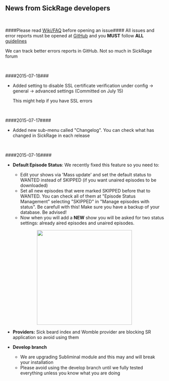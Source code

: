 ## News from SickRage developers

<br/>

####Please read [Wiki/FAQ](https://github.com/SiCKRAGETV/SickRage/wiki) before opening an issue####
All issues and error reports must be opened at [GitHub](https://github.com/SiCKRAGETV/sickrage-issues/issues) and you **MUST** follow **ALL** [guidelines](https://github.com/SiCKRAGETV/sickrage-issues#submitting-a-bugissue-ticket)

We can track better errors reports in GitHub. Not so much in SickRage forum

<br/>

####2015-07-18###

- Added setting to disable SSL certificate verification under config -> general -> advanced settings
  (Committed on July 15)

  This might help if you have SSL errors

<br/>

####2015-07-17####

- Added new sub-menu called "Changelog". You can check what has changed in SickRage in each release

<br/>

####2015-07-16####

+ **Default Episode Status**: We recently fixed this feature so you need  to:

    - Edit your shows via 'Mass update' and set the default status to WANTED instead of SKIPPED (if you want unaired episodes to be downloaded)
    - Set all new episodes that were marked SKIPPED before that to WANTED. You can check all of them at "Episode Status Management" selecting "SKIPPED" in "Manage episodes with status". Be carefull with this! Make sure you have a backup of your database. Be advised!
    - Now when you will add a **NEW** show you will be asked for two status settings: already aired episodes and unaired episodes.

<span style="margin-left:100px">
<img src="https://cloud.githubusercontent.com/assets/2620870/8724471/3cb943f4-2ba6-11e5-99cd-d645fb9e824f.png" width="300">
</span>

+ **Providers:** Sick beard index and Womble provider are blocking SR application so avoid using them

+ **Develop branch**

    - We are upgrading Subliminal module and this may and will break your installation
    - Please avoid using the develop branch until we fully tested everything unless you know what you are doing
